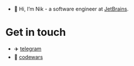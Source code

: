 - 👋 Hi, I’m Nik - a software engineer at [JetBrains](https://www.jetbrains.com/). 
# Get in touch
- ✈️ [telegram](https://t.me/nremarka)
- 🧠 [codewars](https://www.codewars.com/users/nik.remarka)
